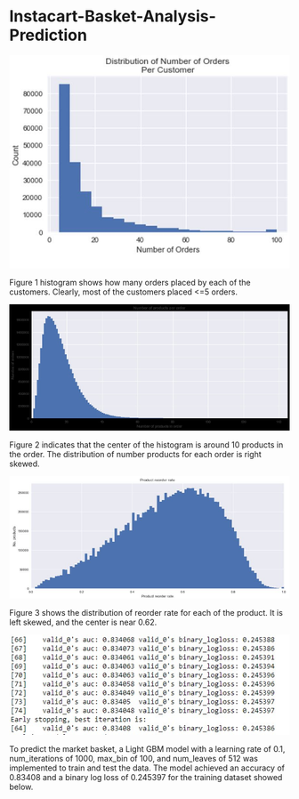 # Instacart-Basket-Analysis-Prediction
![Fig1](https://github.com/hua-zeng/Instacart-Basket-Analysis-Prediction/blob/main/fig1.jpg)

Figure 1 histogram shows how many orders placed by each of the customers. Clearly, most of the customers placed <=5 orders. 

![Fig2](https://github.com/hua-zeng/Instacart-Basket-Analysis-Prediction/blob/main/fig2.jpg)

Figure 2 indicates that the center of the histogram is around 10 products in the order. The distribution of number products for each order is right skewed. 

![Fig3](https://github.com/hua-zeng/Instacart-Basket-Analysis-Prediction/blob/main/fig3.jpg)

Figure 3 shows the distribution of reorder rate for each of the product. It is left skewed, and the center is near 0.62.

![Fig4](https://github.com/hua-zeng/Instacart-Basket-Analysis-Prediction/blob/main/fig4.jpg)

To predict the market basket, a Light GBM model with a learning rate of 0.1, num_iterations of 1000, max_bin of 100, and num_leaves of 512 was implemented to train and test the data. The model achieved an accuracy of 0.83408 and a binary log loss of 0.245397 for the training dataset showed below.

